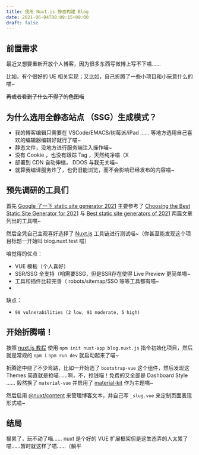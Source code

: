 ```yaml
---
title: 使用 Nuxt.js 静态构建 Blog
date: 2021-06-04T08:09:15+09:00
draft: false
---
```


## 前置需求

最近又想要重新开放个人博客，因为很多东西写微博上写不下喵……

比如，有个很好的 UE 相关实现；又比如，自己折腾了一些小项目和小玩意什么的喵~

~~再或者看到了什么不得了的色图喵~~

## 为什么选用全静态站点 （SSG）生成模式？

* 我的博客编辑只需要在 VSCode/EMACS/树莓派/iPad …… 等地方选用自己喜欢的编辑器编辑好就行了喵~
* 静态文件，没地方进行服务端注入操作喵~
* 没有 Cookie ，也没有跟踪 Tag ，天然纯净喵（X
* 部署到 CDN 自动伸缩， DDOS 与我无关喵~
* 就算我编译服务炸了，也仍旧能浏览，而不会影响已经发布的内容喵~

## 预先调研的工具们

首先 [Google 了一下 static site generator 2021](https://www.google.com/search?q=static+site+generator+2021&oq=static+site+generator+2021&ie=UTF-8) 主要参考了 [Choosing the Best Static Site Generator for 2021](https://snipcart.com/blog/choose-best-static-site-generator) 与 [Best static site generators of 2021](https://www.techradar.com/best/static-site-generators) 两篇文章列出的工具喵~

然后全凭自己主观喜好选择了 [Nuxt.js](https://nuxtjs.org/) 工具链进行测试喵~（你甚至能发现这个项目标题一开始叫 blog.nuxt.test 喵）

咱觉得的优点：

* VUE 模板（个人喜好）
* SSR/SSG 全支持（咱需要SSG，但是SSR存在使得 Live Preview 更简单喵~
* 工具和插件比较完善（ robots/sitemap/SSO 等等工具都有喵~
* 

缺点：

* `98 vulnerabilities (2 low, 91 moderate, 5 high)`

## 开始折腾喵！

按照 [nuxt.js 教程](https://nuxtjs.org/docs/2.x/get-started/installation) 使用 `npm init nuxt-app blog.nuxt.js` 指令初始化项目，然后就是常规的 `npm i` `npm run dev` 就启动起来了喵~

折腾途中绕了不少弯路，比如一开始选了 `bootstrap-vue` 这个组件，然后发现这 Themes 简直就是抢喵……啊，不，抢钱喵！免费的又全部是 Dashboard Style …… 毅然换了 `material-vue` 并启用了 [material-kit](https://demos.creative-tim.com/vue-material-kit/) 作为主题喵~

然后启用 [@nuxt/content](https://content.nuxtjs.org/) 来管理博客文本，并自己写 `_slug.vue` 来定制页面表现形式喵~

## 结局

猫累了，玩不动了喵…… nuxt 是个好的 VUE 扩展框架但是这生态弄的人太累了喵……暂时就这样了喵……（躺平